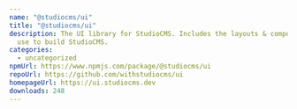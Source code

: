 ```yaml
---
name: "@studiocms/ui"
title: "@studiocms/ui"
description: The UI library for StudioCMS. Includes the layouts & components we
  use to build StudioCMS.
categories:
  - uncategorized
npmUrl: https://www.npmjs.com/package/@studiocms/ui
repoUrl: https://github.com/withstudiocms/ui
homepageUrl: https://ui.studiocms.dev
downloads: 248
---
```

